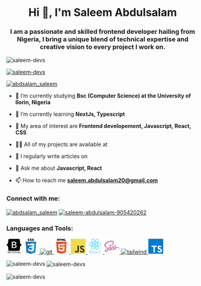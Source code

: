 <h1 align="center">Hi 👋, I'm Saleem Abdulsalam</h1>
<h3 align="center">I am a passionate and skilled frontend developer hailing from Nigeria, I bring a unique blend of technical expertise and creative vision to every project I work on.</h3>

<p align="left"> <img src="https://komarev.com/ghpvc/?username=saleem-devs&label=Profile%20views&color=0e75b6&style=flat" alt="saleem-devs" /> </p>

<p align="left"> <a href="https://github.com/ryo-ma/github-profile-trophy"><img src="https://github-profile-trophy.vercel.app/?username=saleem-devs" alt="saleem-devs" /></a> </p>

<p align="left"> <a href="https://twitter.com/abdsalam_saleem" target="blank"><img src="https://img.shields.io/twitter/follow/abdsalam_saleem?logo=twitter&style=for-the-badge" alt="abdsalam_saleem" /></a> </p>

- 🔭 I’m currently studying **Bsc (Computer Science) at the University of Ilorin, Nigeria**

- 🌱 I’m currently learning **NextJs, Typescript**

- 👯 My area of interest are **Frontend developement, Javascript, React, CSS**

- 👨‍💻 All of my projects are available at <!--portfolio in development-->

- 📝 I regularly write articles on <!--blog in development-->

- 💬 Ask me about **Javascript, React**

- 📫 How to reach me **saleem.abdulsalam20@gmail.com**

<h3 align="left">Connect with me:</h3>
<p align="left">
<a href="https://twitter.com/abdsalam_saleem" target="blank"><img align="center" src="https://raw.githubusercontent.com/rahuldkjain/github-profile-readme-generator/master/src/images/icons/Social/twitter.svg" alt="abdsalam_saleem" height="30" width="40" /></a>
<a href="https://linkedin.com/in/saleem-abdulsalam-905420262" target="blank"><img align="center" src="https://raw.githubusercontent.com/rahuldkjain/github-profile-readme-generator/master/src/images/icons/Social/linked-in-alt.svg" alt="saleem-abdulsalam-905420262" height="30" width="40" /></a>
</p>

<h3 align="left">Languages and Tools:</h3>
<p align="left">  <img src="https://raw.githubusercontent.com/devicons/devicon/master/icons/bootstrap/bootstrap-plain-wordmark.svg" alt="bootstrap" width="40" height="40"/> </a> <a href="https://www.w3schools.com/css/" target="_blank" rel="noreferrer"> <img src="https://raw.githubusercontent.com/devicons/devicon/master/icons/css3/css3-original-wordmark.svg" alt="css3" width="40" height="40"/> </a> <a href="https://git-scm.com/" target="_blank" rel="noreferrer"> <img src="https://www.vectorlogo.zone/logos/git-scm/git-scm-icon.svg" alt="git" width="40" height="40"/> </a> <a href="https://www.w3.org/html/" target="_blank" rel="noreferrer"> <img src="https://raw.githubusercontent.com/devicons/devicon/master/icons/html5/html5-original-wordmark.svg" alt="html5" width="40" height="40"/> </a> <a href="https://developer.mozilla.org/en-US/docs/Web/JavaScript" target="_blank" rel="noreferrer"> <img src="https://raw.githubusercontent.com/devicons/devicon/master/icons/javascript/javascript-original.svg" alt="javascript" width="40" height="40"/> </a> <a href="https://reactjs.org/" target="_blank" rel="noreferrer"> <img src="https://raw.githubusercontent.com/devicons/devicon/master/icons/react/react-original-wordmark.svg" alt="react" width="40" height="40"/> </a> <a href="https://sass-lang.com" target="_blank" rel="noreferrer"> <img src="https://raw.githubusercontent.com/devicons/devicon/master/icons/sass/sass-original.svg" alt="sass" width="40" height="40"/> </a> <a href="https://tailwindcss.com/" target="_blank" rel="noreferrer"> <img src="https://www.vectorlogo.zone/logos/tailwindcss/tailwindcss-icon.svg" alt="tailwind" width="40" height="40"/> </a> <a href="https://www.typescriptlang.org/" target="_blank" rel="noreferrer"> <img src="https://raw.githubusercontent.com/devicons/devicon/master/icons/typescript/typescript-original.svg" alt="typescript" width="40" height="40"/> </a> </p>

<p><img align="left" src="https://github-readme-stats.vercel.app/api/top-langs?username=saleem-devs&show_icons=true&locale=en&layout=compact" alt="saleem-devs" /></p>

<p>&nbsp;<img align="center" src="https://github-readme-stats.vercel.app/api?username=saleem-devs&show_icons=true&locale=en" alt="saleem-devs" /></p>

<p><img align="center" src="https://github-readme-streak-stats.herokuapp.com/?user=saleem-devs&" alt="saleem-devs" /></p>
